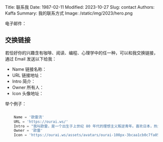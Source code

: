 Title: 联系我
Date: 1987-02-11
Modified: 2023-10-27
Slug: contact
Authors: Kaffa
Summary: 我的联系方式
Image: /static/img/2023/hero.png


电子邮件：<email></email>


## 交换链接

若恰好你的兴趣含有咖啡、阅读、编程、心理学中的任一种，可以和我交换链接，通过 Email 发送以下给我：

- Name 链接名称：
- URL 链接地址：
- Intro 简介：
- Owner 所有人：
- Icon 头像地址：

举个例子：

``` python

    Name = '欧雷流'
    URL = 'https://ourai.ws/'
    Intro = "我叫欧雷，是一个出生于上世纪 80 年代的理想主义叛逆青年。喜欢日本，热爱咖啡，善于总结。这里有我对技术和语言的研究，也有对世界和生活的思考。"
    Owner = '欧雷'
    Icon = 'https://ourai.ws/assets/avatars/ourai-100px-3bcaa1cb0c7fa0547d15622572d74a8bbc98a5f62e4920ecddb72ca95e505d17.jpg'

```
